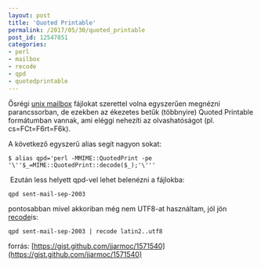 ```yaml
---
layout: post
title: 'Quoted Printable'
permalink: /2017/05/30/quoted_printable
post_id: 12547851
categories: 
- perl
- mailbox
- recode
- qpd
- quotedprintable
---
```


Ősrégi 
[unix mailbox](https://en.wikipedia.org/wiki/Mbox) fájlokat szerettel volna egyszerűen megnézni parancssorban, de ezekben az ékezetes betűk (többnyire) Quoted Printable formátumban vannak, ami eléggi nehezíti az olvashatóságot (pl. cs=FCt=F6rt=F6k).

A következő egyszerű alias segít nagyon sokat:

```
$ alias qpd='perl -MMIME::QuotedPrint -pe '\''$_=MIME::QuotedPrint::decode($_);'\'''
```

 Ezután less helyett qpd-vel lehet belenézni a fájlokba:

```
qpd sent-mail-sep-2003
```

pontosabban mivel akkoriban még nem UTF8-at használtam, jól jön 
[recode](http://commandline.blog.hu/2010/03/26/recode)is:

```
qpd sent-mail-sep-2003 | recode latin2..utf8
```

forrás: 
[https://gist.github.com/jjarmoc/1571540](https://gist.github.com/jjarmoc/1571540)